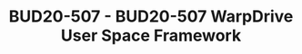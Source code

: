 ---
categories:
- BUD20
image:
  featured: 'true'
  path: https://static.linaro.org/connect/bud20/images/BUD20-507.png
session_id: BUD20-507
session_speakers:
- speaker_bio: WarpDrive User Space Reposigory<br /> https://github.com/linaro/warpdrive<br
    />
  speaker_company: Linaro
  speaker_image: http://avatars.sched.co/0/50/7353941/avatar.jpg.320x320px.jpg?6bf
  speaker_name: Haojian Zhuang
  speaker_position: Kernel Engineer
  speaker_role: attendee, speaker
session_track: Other
tag: session
tags: Other
title: BUD20-507 - BUD20-507 WarpDrive User Space Framework
---